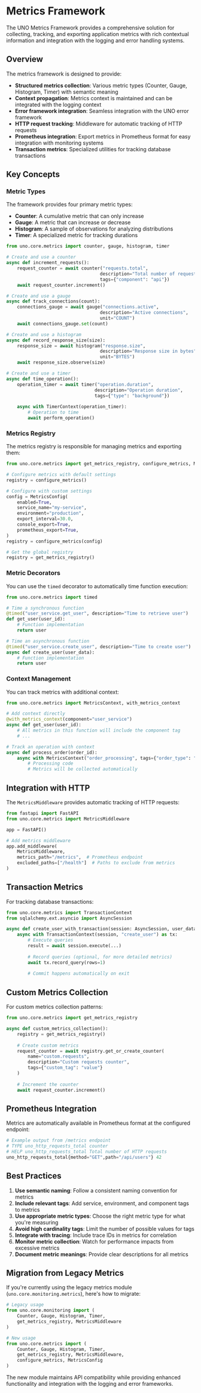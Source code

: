 # Metrics Framework

The UNO Metrics Framework provides a comprehensive solution for collecting, tracking, and exporting application metrics with rich contextual information and integration with the logging and error handling systems.

## Overview

The metrics framework is designed to provide:

- **Structured metrics collection**: Various metric types (Counter, Gauge, Histogram, Timer) with semantic meaning
- **Context propagation**: Metrics context is maintained and can be integrated with the logging context
- **Error framework integration**: Seamless integration with the UNO error framework
- **HTTP request tracking**: Middleware for automatic tracking of HTTP requests
- **Prometheus integration**: Export metrics in Prometheus format for easy integration with monitoring systems
- **Transaction metrics**: Specialized utilities for tracking database transactions

## Key Concepts

### Metric Types

The framework provides four primary metric types:

- **Counter**: A cumulative metric that can only increase
- **Gauge**: A metric that can increase or decrease
- **Histogram**: A sample of observations for analyzing distributions
- **Timer**: A specialized metric for tracking durations

```python
from uno.core.metrics import counter, gauge, histogram, timer

# Create and use a counter
async def increment_requests():
    request_counter = await counter("requests.total", 
                                   description="Total number of requests",
                                   tags={"component": "api"})
    await request_counter.increment()

# Create and use a gauge
async def track_connections(count):
    connections_gauge = await gauge("connections.active",
                                   description="Active connections",
                                   unit="COUNT")
    await connections_gauge.set(count)

# Create and use a histogram
async def record_response_size(size):
    response_size = await histogram("response.size",
                                   description="Response size in bytes",
                                   unit="BYTES")
    await response_size.observe(size)

# Create and use a timer
async def time_operation():
    operation_timer = await timer("operation.duration",
                                 description="Operation duration",
                                 tags={"type": "background"})
    
    async with TimerContext(operation_timer):
        # Operation to time
        await perform_operation()
```

### Metrics Registry

The metrics registry is responsible for managing metrics and exporting them:

```python
from uno.core.metrics import get_metrics_registry, configure_metrics, MetricsConfig

# Configure metrics with default settings
registry = configure_metrics()

# Configure with custom settings
config = MetricsConfig(
    enabled=True,
    service_name="my-service",
    environment="production",
    export_interval=30.0,
    console_export=True,
    prometheus_export=True,
)
registry = configure_metrics(config)

# Get the global registry
registry = get_metrics_registry()
```

### Metric Decorators

You can use the `timed` decorator to automatically time function execution:

```python
from uno.core.metrics import timed

# Time a synchronous function
@timed("user_service.get_user", description="Time to retrieve user")
def get_user(user_id):
    # Function implementation
    return user

# Time an asynchronous function
@timed("user_service.create_user", description="Time to create user")
async def create_user(user_data):
    # Function implementation
    return user
```

### Context Management

You can track metrics with additional context:

```python
from uno.core.metrics import MetricsContext, with_metrics_context

# Add context directly
@with_metrics_context(component="user_service")
async def get_user(user_id):
    # All metrics in this function will include the component tag
    # ...

# Track an operation with context
async def process_order(order_id):
    async with MetricsContext("order_processing", tags={"order_type": "express"}):
        # Processing code
        # Metrics will be collected automatically
```

## Integration with HTTP

The `MetricsMiddleware` provides automatic tracking of HTTP requests:

```python
from fastapi import FastAPI
from uno.core.metrics import MetricsMiddleware

app = FastAPI()

# Add metrics middleware
app.add_middleware(
    MetricsMiddleware,
    metrics_path="/metrics",  # Prometheus endpoint
    excluded_paths=["/health"]  # Paths to exclude from metrics
)
```

## Transaction Metrics

For tracking database transactions:

```python
from uno.core.metrics import TransactionContext
from sqlalchemy.ext.asyncio import AsyncSession

async def create_user_with_transaction(session: AsyncSession, user_data):
    async with TransactionContext(session, "create_user") as tx:
        # Execute queries
        result = await session.execute(...)
        
        # Record queries (optional, for more detailed metrics)
        await tx.record_query(rows=1)
        
        # Commit happens automatically on exit
```

## Custom Metrics Collection

For custom metrics collection patterns:

```python
from uno.core.metrics import get_metrics_registry

async def custom_metrics_collection():
    registry = get_metrics_registry()
    
    # Create custom metrics
    request_counter = await registry.get_or_create_counter(
        name="custom.requests",
        description="Custom requests counter",
        tags={"custom_tag": "value"}
    )
    
    # Increment the counter
    await request_counter.increment()
```

## Prometheus Integration

Metrics are automatically available in Prometheus format at the configured endpoint:

```python
# Example output from /metrics endpoint
# TYPE uno_http_requests_total counter
# HELP uno_http_requests_total Total number of HTTP requests
uno_http_requests_total{method="GET",path="/api/users"} 42
```

## Best Practices

1. **Use semantic naming**: Follow a consistent naming convention for metrics
2. **Include relevant tags**: Add service, environment, and component tags to metrics
3. **Use appropriate metric types**: Choose the right metric type for what you're measuring
4. **Avoid high cardinality tags**: Limit the number of possible values for tags
5. **Integrate with tracing**: Include trace IDs in metrics for correlation
6. **Monitor metric collection**: Watch for performance impacts from excessive metrics
7. **Document metric meanings**: Provide clear descriptions for all metrics

## Migration from Legacy Metrics

If you're currently using the legacy metrics module (`uno.core.monitoring.metrics`), here's how to migrate:

```python
# Legacy usage
from uno.core.monitoring import (
    Counter, Gauge, Histogram, Timer,
    get_metrics_registry, MetricsMiddleware
)

# New usage
from uno.core.metrics import (
    Counter, Gauge, Histogram, Timer,
    get_metrics_registry, MetricsMiddleware,
    configure_metrics, MetricsConfig
)
```

The new module maintains API compatibility while providing enhanced functionality and integration with the logging and error frameworks.